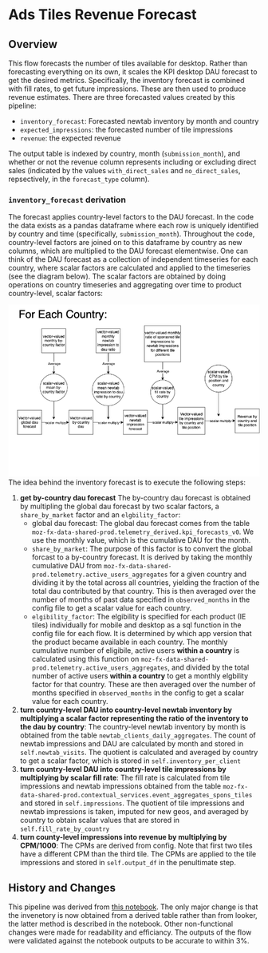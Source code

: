 # Ads Tiles Revenue Forecast

## Overview
This flow forecasts the number of tiles available for desktop. Rather than forecasting everything on its own, it scales the KPI desktop DAU forecast to get the desired metrics. Specifically, the inventory forecast is combined with fill rates, to get future impressions. These are then used to produce revenue estimates.  There are three forecasted values created by this pipeline:

- `inventory_forecast`: Forecasted newtab inventory by month and country
- `expected_impressions`: the forecasted number of tile impressions
- `revenue`: the expected revenue

The output table is indexed by country, month (`submission_month`), and whether or not the revenue column represents including or excluding direct sales (indicated by the values `with_direct_sales` and `no_direct_sales`, repsectively, in the `forecast_type` column).

### `inventory_forecast` derivation

The forecast applies country-level factors to the DAU forecast.  In the code the data exists as a pandas dataframe where each row is uniquely identified by country and time (specifically, `submission_month`).  Throughout the code, country-level factors are joined on to this dataframe by country as new columns, which are multiplied to the DAU forecast elementwise.  One can think of the DAU forecast as a collection of independent timeseries for each country, where scalar factors are calculated and applied to the timeseries (see the diagram below).  The scalar factors are obtained by doing operations on country timeseries and aggregating over time to product country-level, scalar factors:

![inventory forecast flow diagram](desktop_tiles_flow.drawio.png)
The idea behind the inventory forecast is to execute the following steps:
1. **get by-country dau forecast** The by-country dau forecast is obtained by multipling the global dau forecast by two scalar factors, a `share_by_market` factor and an `elgbility_factor`:
   - global dau forecast: The global dau forecast comes from the table `moz-fx-data-shared-prod.telemetry_derived.kpi_forecasts_v0`.  We use the monthly value, which is the cumulative DAU for the month.
   - `share_by_market`:  The purpose of this factor is to convert the global forcast to a by-country forecast.  It is derived by taking the monthly cumulative DAU from `moz-fx-data-shared-prod.telemetry.active_users_aggregates` for a given country and dividing it by the total across all countries, yielding the fraction of the total dau contributed by that country.  This is then averaged over the number of months of past data specified in `observed_months` in the config file to get a scalar value for each country.
   -  `elgibility_factor`: The elgibility is specified for each product (IE tiles) individually for mobile and desktop as a sql function in the config file for each flow.  It is determined by which app version that the product became available in each country.  The monthly cumulative number of eligibile, active users **within a country** is calculated using this function on `moz-fx-data-shared-prod.telemetry.active_users_aggregates`, and divided by the total number of active users **within a country** to get a monthly elgbility factor for that country.  These are then averaged over the number of months specified in `observed_months` in the config to get a scalar value for each country.
2. **turn country-level DAU into country-level newtab inventory by multiplying a scalar factor representing the ratio of the inventory to the dau by country**: The country-level newtab inventory by month is obtained from the table `newtab_clients_daily_aggregates`.  The count of newtab impressions and DAU are calculated by month and stored in `self.newtab_visits`.  The quotient is calculated and averaged by country to get a scalar factor, which is stored in `self.inventory_per_client`
3. **turn country-level DAU into country-level tile impressions by multiplying by scalar fill rate**: The fill rate is calculated from tile impressions and newtab impressions obtained from the table `moz-fx-data-shared-prod.contextual_services.event_aggregates_spons_tiles` and stored in `self.impressions`.  The quotient of tile impressions and newtab impressions is taken, imputed for new geos, and averaged by country to obtain scalar values that are stored in `self.fill_rate_by_country`
4. **turn county-level impressions into revenue by multiplying by CPM/1000**:  The CPMs are derived from config. Note that first two tiles have a different CPM than the third tile.  The CPMs are applied to the tile impressions and stored in `self.output_df` in the penultimate step.

## History and Changes
This pipeline was derived from [this notebook](https://colab.research.google.com/drive/1qOsjCY8G6mM91FU3ZiOfsSZJRi5CpLOj).  The only major change is that the invenetory is now obtained from a derived table rather than from looker, the latter method is described in the notebook.  Other non-functional changes were made for readability and efficiancy.  The outputs of the flow were validated against the notebook outputs to be accurate to within 3%.